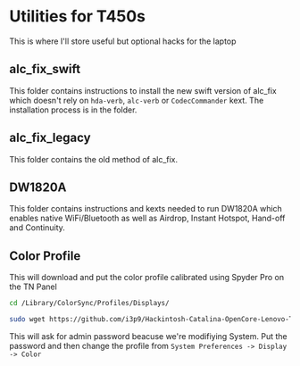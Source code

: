 # Utilities for T450s

This is where I'll store useful but optional hacks for the laptop

## alc_fix_swift
This folder contains instructions to install the new swift version of alc_fix which doesn't rely on `hda-verb`, `alc-verb` or `CodecCommander` kext. The installation process is in the folder. 

## alc_fix_legacy
This folder contains the old method of alc_fix.


## DW1820A
This folder contains instructions and kexts needed to run DW1820A which enables native WiFi/Bluetooth as well as Airdrop, Instant Hotspot, Hand-off and Continuity. 

## Color Profile

This will download and put the color profile calibrated using Spyder Pro on the TN Panel

```bash
cd /Library/ColorSync/Profiles/Displays/
```

```bash
sudo wget https://github.com/i3p9/Hackintosh-Catalina-OpenCore-Lenovo-T450s-efi/blob/master/Utilities/T450s_Color_Spyder_TNPanel.icm
```

This will ask for admin password beacuse we're modifiying System. Put the password and then change the profile from `System Preferences -> Display -> Color`